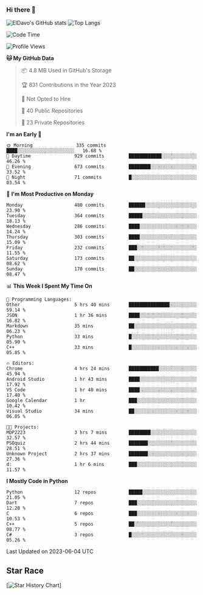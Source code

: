 ### Hi there 👋
![ElDavo's GitHub stats](https://github-readme-stats.vercel.app/api?username=ElDavoo&show_icons=true&theme=chartreuse-dark)
![Top Langs](https://github-readme-stats.vercel.app/api/top-langs/?username=ElDavoo&theme=chartreuse-dark&layout=compact)

<!--START_SECTION:waka-->
![Code Time](http://img.shields.io/badge/Code%20Time-77%20hrs%2037%20mins-blue)

![Profile Views](http://img.shields.io/badge/Profile%20Views-77-blue)

**🐱 My GitHub Data** 

> 📦 4.8 MB Used in GitHub's Storage 
 > 
> 🏆 831 Contributions in the Year 2023
 > 
> 🚫 Not Opted to Hire
 > 
> 📜 40 Public Repositories 
 > 
> 🔑 23 Private Repositories 
 > 
**I'm an Early 🐤** 

```text
🌞 Morning                335 commits         ████░░░░░░░░░░░░░░░░░░░░░   16.68 % 
🌆 Daytime                929 commits         ████████████░░░░░░░░░░░░░   46.26 % 
🌃 Evening                673 commits         ████████░░░░░░░░░░░░░░░░░   33.52 % 
🌙 Night                  71 commits          █░░░░░░░░░░░░░░░░░░░░░░░░   03.54 % 
```
📅 **I'm Most Productive on Monday** 

```text
Monday                   480 commits         ██████░░░░░░░░░░░░░░░░░░░   23.90 % 
Tuesday                  364 commits         █████░░░░░░░░░░░░░░░░░░░░   18.13 % 
Wednesday                286 commits         ████░░░░░░░░░░░░░░░░░░░░░   14.24 % 
Thursday                 303 commits         ████░░░░░░░░░░░░░░░░░░░░░   15.09 % 
Friday                   232 commits         ███░░░░░░░░░░░░░░░░░░░░░░   11.55 % 
Saturday                 173 commits         ██░░░░░░░░░░░░░░░░░░░░░░░   08.62 % 
Sunday                   170 commits         ██░░░░░░░░░░░░░░░░░░░░░░░   08.47 % 
```


📊 **This Week I Spent My Time On** 

```text
💬 Programming Languages: 
Other                    5 hrs 40 mins       ███████████████░░░░░░░░░░   59.14 % 
JSON                     1 hr 36 mins        ████░░░░░░░░░░░░░░░░░░░░░   16.82 % 
Markdown                 35 mins             ██░░░░░░░░░░░░░░░░░░░░░░░   06.23 % 
Python                   33 mins             █░░░░░░░░░░░░░░░░░░░░░░░░   05.90 % 
C++                      33 mins             █░░░░░░░░░░░░░░░░░░░░░░░░   05.85 % 

🔥 Editors: 
Chrome                   4 hrs 24 mins       ███████████░░░░░░░░░░░░░░   45.94 % 
Android Studio           1 hr 43 mins        ████░░░░░░░░░░░░░░░░░░░░░   17.92 % 
VS Code                  1 hr 40 mins        ████░░░░░░░░░░░░░░░░░░░░░   17.40 % 
Google Calendar          1 hr                ███░░░░░░░░░░░░░░░░░░░░░░   10.42 % 
Visual Studio            34 mins             ██░░░░░░░░░░░░░░░░░░░░░░░   06.05 % 

🐱‍💻 Projects: 
MDP2223                  3 hrs 7 mins        ████████░░░░░░░░░░░░░░░░░   32.57 % 
PSOquiz                  2 hrs 44 mins       ███████░░░░░░░░░░░░░░░░░░   28.51 % 
Unknown Project          2 hrs 37 mins       ███████░░░░░░░░░░░░░░░░░░   27.36 % 
d:                       1 hr 6 mins         ███░░░░░░░░░░░░░░░░░░░░░░   11.57 % 
```

**I Mostly Code in Python** 

```text
Python                   12 repos            █████░░░░░░░░░░░░░░░░░░░░   21.05 % 
Dart                     7 repos             ███░░░░░░░░░░░░░░░░░░░░░░   12.28 % 
C                        6 repos             ███░░░░░░░░░░░░░░░░░░░░░░   10.53 % 
C++                      5 repos             ██░░░░░░░░░░░░░░░░░░░░░░░   08.77 % 
C#                       3 repos             █░░░░░░░░░░░░░░░░░░░░░░░░   05.26 % 
```




 Last Updated on 2023-06-04 UTC
<!--END_SECTION:waka-->

## Star Race

[![Star History Chart](https://api.star-history.com/svg?repos=ElDavoo/WhatsApp-Crypt14-Crypt15-Decrypter,ElDavoo/TuringOS,EliteAndroidApps/WhatsApp-Crypt12-Decrypter,KnugiHK/Whatsapp-Chat-Exporter&type=Date)]
